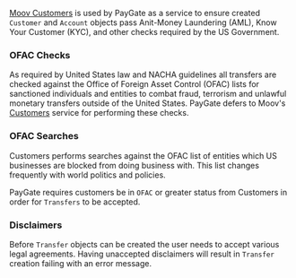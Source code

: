 [Moov Customers](/customers) is used by PayGate as a service to ensure created `Customer` and `Account` objects pass Anit-Money Laundering (AML), Know Your Customer (KYC), and other checks required by the US Government.

### OFAC Checks

As required by United States law and NACHA guidelines all transfers are checked against the Office of Foreign Asset Control (OFAC) lists for sanctioned individuals and entities to combat fraud, terrorism and unlawful monetary transfers outside of the United States. PayGate defers to Moov's [Customers](https://github.com/moov-io/customers) service for performing these checks.

### OFAC Searches

Customers performs searches against the OFAC list of entities which US businesses are blocked from doing business with. This list changes frequently with world politics and policies.

PayGate requires customers be in `OFAC` or greater status from Customers in order for `Transfers` to be accepted.

### Disclaimers

Before `Transfer` objects can be created the user needs to accept various legal agreements. Having unaccepted disclaimers will result in `Transfer` creation failing with an error message.
